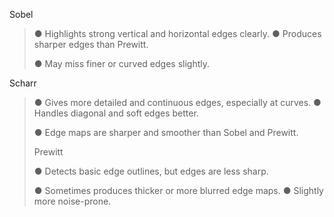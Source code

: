Sobel

> ● Highlights strong vertical and horizontal edges clearly. ● Produces
> sharper edges than Prewitt.
>
> ● May miss finer or curved edges slightly.

Scharr

> ● Gives more detailed and continuous edges, especially at curves. ●
> Handles diagonal and soft edges better.
>
> ● Edge maps are sharper and smoother than Sobel and Prewitt.
>
> Prewitt
>
> ● Detects basic edge outlines, but edges are less sharp.
>
> ● Sometimes produces thicker or more blurred edge maps. ● Slightly
> more noise-prone.

